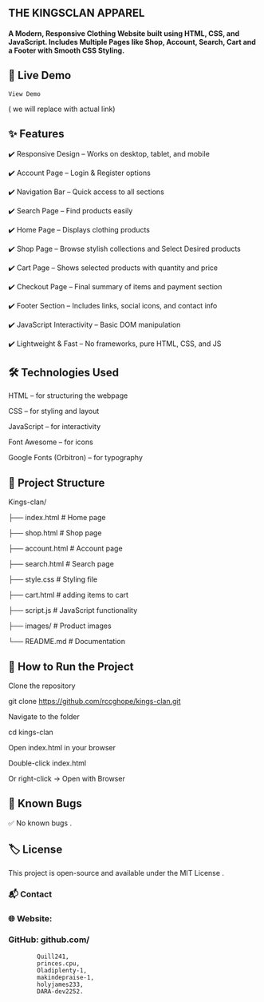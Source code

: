 
## THE KINGSCLAN APPAREL

#### A Modern, Responsive Clothing Website built using HTML, CSS, and JavaScript. Includes Multiple Pages like Shop, Account, Search, Cart and a Footer with Smooth CSS Styling.

## 🔗 Live Demo

    View Demo
 ( we will replace with actual link)

## ✨ Features

✔️ Responsive Design – Works on desktop, tablet, and mobile

✔️ Account Page – Login & Register options

✔️ Navigation Bar – Quick access to all sections

✔️ Search Page – Find products easily

✔️ Home Page – Displays clothing products

✔️ Shop Page – Browse stylish collections and Select Desired products

✔️ Cart Page – Shows selected products with quantity and price

✔️ Checkout Page – Final summary of items and payment section

✔️ Footer Section – Includes links, social icons, and contact info

✔️ JavaScript Interactivity – Basic DOM manipulation

✔️ Lightweight & Fast – No frameworks, pure HTML, CSS, and JS


## 🛠️ Technologies Used

HTML – for structuring the webpage

CSS – for styling and layout

JavaScript – for interactivity

Font Awesome – for icons

Google Fonts (Orbitron) – for typography



## 📂 Project Structure
Kings-clan/


├── index.html           # Home page

├── shop.html            # Shop page

├── account.html         # Account page

├── search.html          # Search page

├── style.css            # Styling file

├── cart.html            # adding items to cart

├── script.js            # JavaScript functionality

├── images/              # Product images

└── README.md            # Documentation

## 🚀 How to Run the Project

Clone the repository

git clone https://github.com/rccghope/kings-clan.git


Navigate to the folder

cd kings-clan


Open index.html in your browser

Double-click index.html

Or right-click → Open with Browser



## 🐞 Known Bugs

✅ No known bugs .


## 🏷️ License

This project is open-source and available under the MIT License
.

### 📬 Contact

### 🌐 Website: 


###  GitHub: github.com/
            Quill241,
            princes.cpu,
            Oladiplenty-1,
            makindepraise-1,
            holyjames233,
            DARA-dev2252.



